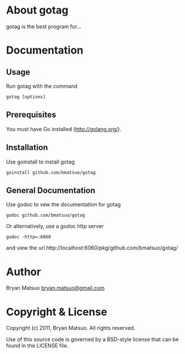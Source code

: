 About gotag
=============

gotag is the best program for...

Documentation
=============

Usage
-----

Run gotag with the command

    gotag [options]

Prerequisites
-------------

You must have Go installed (http://golang.org/). 

Installation
-------------

Use goinstall to install gotag

    goinstall github.com/bmatsuo/gotag

General Documentation
---------------------

Use godoc to vew the documentation for gotag

    godoc github.com/bmatsuo/gotag

Or alternatively, use a godoc http server

    godoc -http=:6060

and view the url http://localhost:6060/pkg/github.com/bmatsuo/gotag/

Author
======

Bryan Matsuo <bryan.matsuo@gmail.com>

Copyright & License
===================

Copyright (c) 2011, Bryan Matsuo.
All rights reserved.

Use of this source code is governed by a BSD-style license that can be
found in the LICENSE file.
